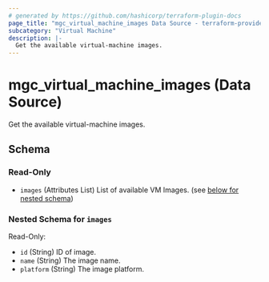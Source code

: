 ```yaml
---
# generated by https://github.com/hashicorp/terraform-plugin-docs
page_title: "mgc_virtual_machine_images Data Source - terraform-provider-mgc"
subcategory: "Virtual Machine"
description: |-
  Get the available virtual-machine images.
---
```


# mgc_virtual_machine_images (Data Source)

Get the available virtual-machine images.



<!-- schema generated by tfplugindocs -->
## Schema

### Read-Only

- `images` (Attributes List) List of available VM Images. (see [below for nested schema](#nestedatt--images))

<a id="nestedatt--images"></a>
### Nested Schema for `images`

Read-Only:

- `id` (String) ID of image.
- `name` (String) The image name.
- `platform` (String) The image platform.
